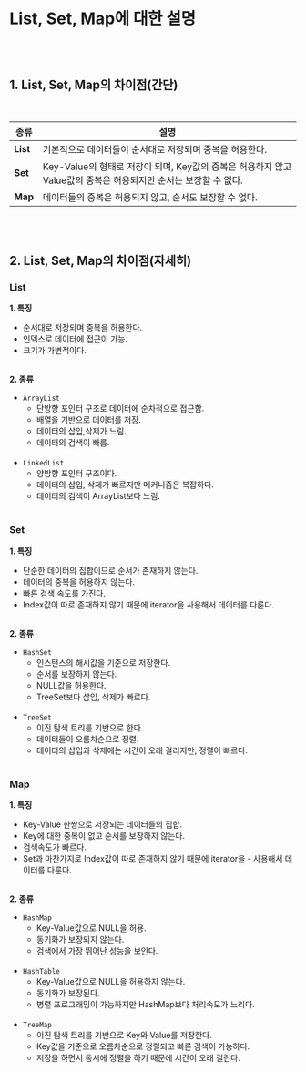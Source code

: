 # List, Set, Map에 대한 설명
</br></br>

## 1. List, Set, Map의 차이점(간단)
</br>

|종류|설명|
|--|--|
|**List**|기본적으로 데이터들이 순서대로 저장되며 중복을 허용한다.|
|**Set**|Key-Value의 형태로 저장이 되며, Key값의 중복은 허용하지 않고 Value값의 중복은 허용되지만 순서는 보장할 수 없다.|
|**Map**|데이터들의 중복은 허용되지 않고, 순서도 보장할 수 없다.|

</br></br>

## 2. List, Set, Map의 차이점(자세히)

### **List**
**1. 특징**
- 순서대로 저장되며 중복을 허용한다.
- 인덱스로 데이터에 접근이 가능.
- 크기가 가변적이다.
</br></br>

**2. 종류**
- `ArrayList`
    - 단방향 포인터 구조로 데이터에 순차적으로 접근함.
    - 배열을 기반으로 데이터를 저장.
    - 데이터의 삽입,삭제가 느림.
    - 데이터의 검색이 빠름.
    </br></br>
- `LinkedList`
    - 양방향 포인터 구조이다.
    - 데이터의 삽입, 삭제가 빠르지만 메커니즘은 복잡하다.
    - 데이터의 검색이 ArrayList보다 느림.
</br></br>

### **Set**
**1. 특징**
- 단순한 데이터의 집합이므로 순서가 존재하지 않는다.
- 데이터의 중복을 허용하지 않는다.
- 빠른 검색 속도를 가진다.
- Index값이 따로 존재하지 않기 때문에 iterator을 사용해서 데이터를 다룬다.
</br></br>

**2. 종류**
- `HashSet`
    - 인스턴스의 해시값을 기준으로 저장한다.
    - 순서를 보장하지 않는다.
    - NULL값을 허용한다.
    - TreeSet보다 삽입, 삭제가 빠르다.
</br></br>
- `TreeSet`
    - 이진 탐색 트리를 기반으로 한다.
    - 데이터들이 오름차순으로 정렬.
    - 데이터의 삽입과 삭제에는 시간이 오래 걸리지만, 정렬이 빠르다.
</br></br>

### **Map**
**1. 특징**
- Key-Value 한쌍으로 저장되는 데이터들의 집합.</br>
- Key에 대한 중복이 없고 순서를 보장하지 않는다.</br>
- 검색속도가 빠르다.</br>
- Set과 마찬가지로 Index값이 따로 존재하지 않기 때문에 iterator을 - 사용해서 데이터를 다룬다.
</br></br>

**2. 종류**
- `HashMap`
    - Key-Value값으로 NULL을 허용.
    - 동기화가 보장되지 않는다.
    - 검색에서 가장 뛰어난 성능을 보인다.
</br></br>
- `HashTable`
    - Key-Value값으로 NULL을 허용하지 않는다.
    - 동기화가 보장된다.
    - 병렬 프로그래밍이 가능하지만 HashMap보다 처리속도가 느리다.
</br></br>
- `TreeMap`
    - 이진 탐색 트리를 기반으로 Key와 Value를 저장한다.
    - Key값을 기준으로 오름차순으로 정렬되고 빠른 검색이 가능하다.
    - 저장을 하면서 동시에 정렬을 하기 때문에 시간이 오래 걸린다.
    

